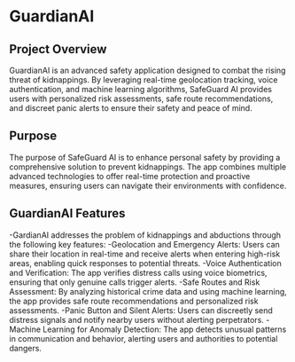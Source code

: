 # GuardianAI

## Project Overview
GuardianAI is an advanced safety application designed to combat the rising threat of kidnappings. By leveraging real-time geolocation tracking, voice authentication, and machine learning algorithms, SafeGuard AI provides users with personalized risk assessments, safe route recommendations, and discreet panic alerts to ensure their safety and peace of mind.

## Purpose
The purpose of SafeGuard AI is to enhance personal safety by providing a comprehensive solution to prevent kidnappings. The app combines multiple advanced technologies to offer real-time protection and proactive measures, ensuring users can navigate their environments with confidence.

## GuardianAI Features
-GardianAI addresses the problem of kidnappings and abductions through the following key features:
-Geolocation and Emergency Alerts: Users can share their location in real-time and receive alerts when entering high-risk areas, enabling quick responses to potential threats.
-Voice Authentication and Verification: The app verifies distress calls using voice biometrics, ensuring that only genuine calls trigger alerts.
-Safe Routes and Risk Assessment: By analyzing historical crime data and using machine learning, the app provides safe route recommendations and personalized risk assessments.
-Panic Button and Silent Alerts: Users can discreetly send distress signals and notify nearby users without alerting perpetrators.
-Machine Learning for Anomaly Detection: The app detects unusual patterns in communication and behavior, alerting users and authorities to potential dangers.
